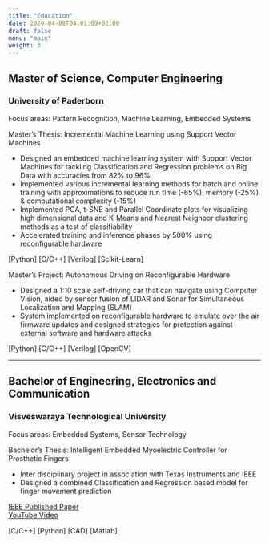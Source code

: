 ```yaml
---
title: "Education"
date: 2020-04-08T04:01:09+02:00
draft: false
menu: "main"
weight: 3
---
```


## Master of Science, Computer Engineering
### University of Paderborn

Focus areas: Pattern Recognition, Machine Learning, Embedded Systems

Master’s Thesis: Incremental Machine Learning using Support Vector Machines
* Designed an embedded machine learning system with Support Vector Machines for tackling Classification and Regression problems on Big Data with accuracies from 82% to 96%
* Implemented various incremental learning methods for batch and online training with approximations to reduce run time (-65%), memory (-25%) & computational complexity (-15%)
* Implemented PCA, t-SNE and Parallel Coordinate plots for visualizing high dimensional data
and K-Means and Nearest Neighbor clustering methods as a test of classifiability
* Accelerated training and inference phases by 500% using reconfigurable hardware

[Python] [C/C++] [Verilog] [Scikit-Learn]

Master’s Project: Autonomous Driving on Reconfigurable Hardware
* Designed a 1:10 scale self-driving car that can navigate using Computer Vision, aided by sensor fusion of LIDAR and Sonar for Simultaneous Localization and Mapping (SLAM)
* System implemented on reconfigurable hardware to emulate over the air firmware updates and designed strategies for protection against external software and hardware attacks

[Python] [C/C++] [Verilog] [OpenCV]

***

## Bachelor of Engineering, Electronics and Communication
### Visveswaraya Technological University
Focus areas: Embedded Systems, Sensor Technology

Bachelor’s Thesis: Intelligent Embedded Myoelectric Controller for Prosthetic Fingers
* Inter disciplinary project in association with Texas Instruments and IEEE
* Designed a combined Classification and Regression based model for finger movement prediction

[IEEE Published Paper](https://ieeexplore.ieee.org/document/7899218/)\
[YouTube Video](http://youtu.be/fCInG4zWepo)

[C/C++] [Python] [CAD] [Matlab]